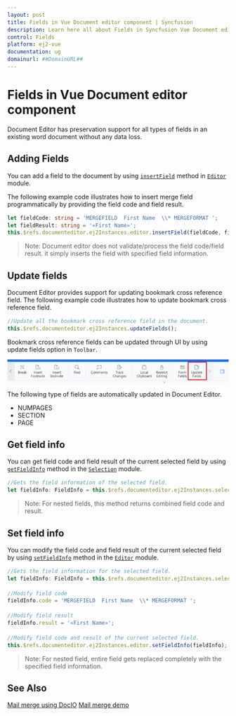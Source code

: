```yaml
---
layout: post
title: Fields in Vue Document editor component | Syncfusion
description: Learn here all about Fields in Syncfusion Vue Document editor component of Syncfusion Essential JS 2 and more.
control: Fields 
platform: ej2-vue
documentation: ug
domainurl: ##DomainURL##
---
```


# Fields in Vue Document editor component

Document Editor has preservation support for all types of fields in an existing word document without any data loss.

## Adding Fields

You can add a field to the document by using [`insertField`](https://ej2.syncfusion.com/vue/documentation/api/document-editor/editor/#insertfield) method in [`Editor`](https://ej2.syncfusion.com/vue/documentation/api/document-editor/editor/) module.

The following example code illustrates how to insert merge field programmatically by providing the field code and field result.

```ts
let fieldCode: string = 'MERGEFIELD  First Name  \\* MERGEFORMAT ';
let fieldResult: string = '«First Name»';
this.$refs.documenteditor.ej2Instances.editor.insertField(fieldCode, fieldResult);
```

>Note: Document editor does not validate/process the field code/field result. it simply inserts the field with specified field information.

## Update fields

Document Editor provides support for updating bookmark cross reference field. The following example code illustrates how to update bookmark cross reference field.

```ts
//Update all the bookmark cross reference field in the document.
this.$refs.documenteditor.ej2Instances.updateFields();
```

Bookmark cross reference fields can be updated through UI by using update fields option in `Toolbar`.

![Update bookmark cross reference field.](images/updatefields.png)

The following type of fields are automatically updated in Document Editor.

* NUMPAGES
* SECTION
* PAGE

## Get field info

You can get field code and field result of the current selected field by using [`getFieldInfo`](https://ej2.syncfusion.com/vue/documentation/api/document-editor/selection/#getfieldinfo) method in the [`Selection`](https://ej2.syncfusion.com/vue/documentation/api/document-editor/selection/) module.

```ts
//Gets the field information of the selected field.
let fieldInfo: FieldInfo = this.$refs.documenteditor.ej2Instances.selection.getFieldInfo();
```

>Note: For nested fields, this method returns combined field code and result.

## Set field info

You can modify the field code and field result of the current selected field by using [`setFieldInfo`](https://ej2.syncfusion.com/vue/documentation/api/document-editor/editor/#setfieldinfo) method in the [`Editor`](https://ej2.syncfusion.com/vue/documentation/api/document-editor/editor/) module.

```ts
//Gets the field information for the selected field.
let fieldInfo: FieldInfo = this.$refs.documenteditor.ej2Instances.selection.getFieldInfo();

//Modify field code
fieldInfo.code = 'MERGEFIELD  First Name  \\* MERGEFORMAT ';

//Modify field result
fieldInfo.result = '«First Name»';

//Modify field code and result of the current selected field.
this.$refs.documenteditor.ej2Instances.editor.setFieldInfo(fieldInfo);
```

>Note: For nested field, entire field gets replaced completely with the specified field information.

## See Also

[Mail merge using DocIO](https://help.syncfusion.com/file-formats/docio/working-with-mail-merge)
[Mail merge demo](https://github.com/SyncfusionExamples/EJ2-Document-Editor-Web-Services/blob/master/ASP.NET%20Core/src/Controllers/DocumentEditorController.cs#L114)